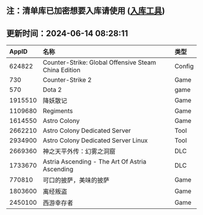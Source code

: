 ## 注：清单库已加密想要入库请使用 ([入库工具](https://github.com/BlankTMing/ManifestAutoUpdate/releases))

## 更新时间：2024-06-14 08:28:11
| AppID | 名称 | 类型  |
| :-------------------- | :----------------------------- | :----------- |
| 624822 | Counter-Strike: Global Offensive Steam China Edition| Config |
| 730 | Counter-Strike 2| Game |
| 570 | Dota 2| game |
| 1915510 | 降妖散记| Game |
| 1109680 | Regiments| Game |
| 1614550 | Astro Colony| Game |
| 2662210 | Astro Colony Dedicated Server| Tool |
| 2934900 | Astro Colony Dedicated Server Linux| Tool |
| 2669360 | 神之天平外传：幻雾之洞窟| DLC |
| 1733670 | Astria Ascending - The Art Of Astria Ascending| DLC |
| 770810 | 可口的披萨，美味的披萨| Game |
| 1803600 | 离经叛盗| Game |
| 2450100 | 西游幸存者| Game |
